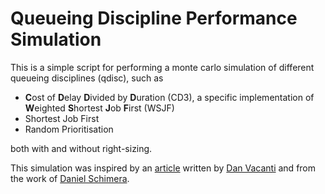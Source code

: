 # Queueing Discipline Performance Simulation

This is a simple script for performing a monte carlo simulation of different queueing
disciplines (qdisc), such as
- **C**ost of **D**elay **D**ivided by **D**uration (CD3), a specific implementation of
  **W**eighted **S**hortest **J**ob **F**irst (WSJF)
- Shortest Job First
- Random Prioritisation

both with and without right-sizing.

This simulation was inspired by an [article](https://medium.com/@danvacanti/note-this-is-a-very-early-unedited-version-of-this-article-c3995870a975)
written by [Dan Vacanti](https://twitter.com/danvacanti) and from the work of
[Daniel Schimera](https://www.linkedin.com/in/daniel-schimera-45b53916b).
